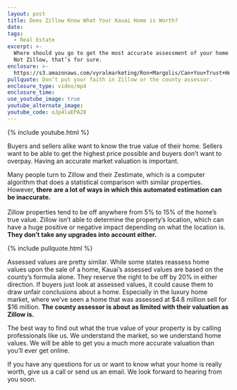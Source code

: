 ```yaml
---
layout: post
title: Does Zillow Know What Your Kauai Home is Worth?
date:
tags:
  - Real Estate
excerpt: >-
  Where should you go to get the most accurate assessment of your home’s value?
  Not Zillow, that’s for sure.
enclosure: >-
  https://s3.amazonaws.com/vyralmarketing/Ron+Margolis/Can+You+Trust+Home+Estimates%253F+-+Kauai+Real+Estate.mp4
pullquote: Don’t put your faith in Zillow or the county assessor.
enclosure_type: video/mp4
enclosure_time:
use_youtube_image: true
youtube_alternate_image:
youtube_code: oJp4laEPA28
---
```



{% include youtube.html %}

Buyers and sellers alike want to know the true value of their home. Sellers want to be able to get the highest price possible and buyers don’t want to overpay. Having an accurate market valuation is important.

Many people turn to Zillow and their Zestimate, which is a computer algorithm that does a statistical comparison with similar properties. However, **there are a lot of ways in which this automated estimation can be inaccurate.**<br><br>Zillow properties tend to be off anywhere from 5% to 15% of the home’s true value. Zillow isn’t able to determine the property’s location, which can have a huge positive or negative impact depending on what the location is. **They don’t take any upgrades into account either.**

{% include pullquote.html %}

Assessed values are pretty similar. While some states reassess home values upon the sale of a home, Kauai’s assessed values are based on the county’s formula alone. They reserve the right to be off by 20% in either direction. If buyers just look at assessed values, it could cause them to draw unfair conclusions about a home. Especially in the luxury home market, where we’ve seen a home that was assessed at $4.8 million sell for $16 million. **The county assessor is about as limited with their valuation as Zillow is.**

The best way to find out what the true value of your property is by calling professionals like us. We understand the market, so we understand home values. We will be able to get you a much more accurate valuation than you’ll ever get online.

If you have any questions for us or want to know what your home is really worth, give us a call or send us an email. We look forward to hearing from you soon.